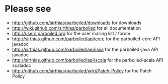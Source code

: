 # Please see

* <http://github.com/sirthias/parboiled/downloads> for downloads
* <http://wiki.github.com/sirthias/parboiled> for all documentation
* <http://users.parboiled.org> for the user mailing list / forum
* <http://sirthias.github.com/parboiled/api/core> for the parboiled-core API javadoc
* <http://sirthias.github.com/parboiled/api/java> for the parboiled-java API javadoc
* <http://sirthias.github.com/parboiled/api/scala> for the parboiled-scala API scaladoc
* <http://github.com/sirthias/parboiled/wiki/Patch-Policy> for the Patch Policy
